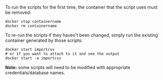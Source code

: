 To run the scripts for the first time, the container that the script uses must be removed:

```
docker stop containername
docker rm containername
```

To re-run the scripts if they haven't been changed, simply run the existing container generated by those scripts:
```
docker start importcsv
# or if you want to attach to it and see the output
docker start -a importcsv
```

**Note:** some scripts will need to be modified with appropriate credentials/database names.
